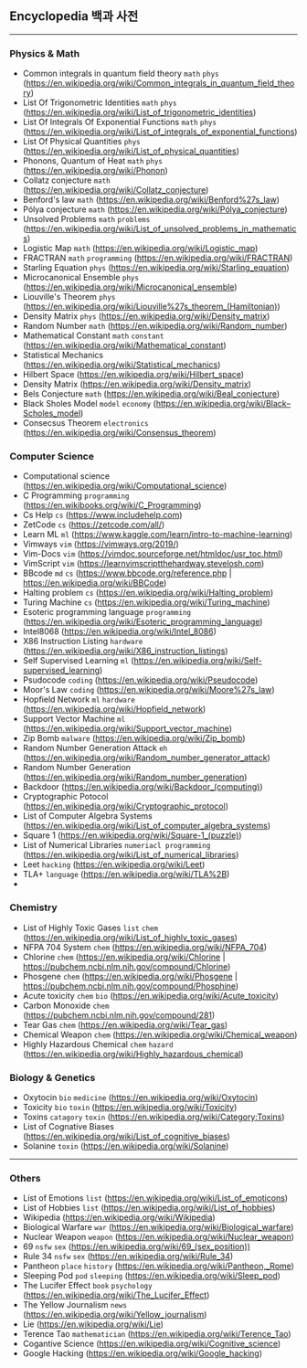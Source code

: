 
## Encyclopedia 백과 사전
---

### Physics & Math
- Common integrals in quantum field theory `math` `phys` (https://en.wikipedia.org/wiki/Common_integrals_in_quantum_field_theory)
- List Of Trigonometric Identities `math` `phys` (https://en.wikipedia.org/wiki/List_of_trigonometric_identities)
- List Of Integrals Of Exponential Functions `math` `phys` (https://en.wikipedia.org/wiki/List_of_integrals_of_exponential_functions)
- List Of Physical Quantities `phys` (https://en.wikipedia.org/wiki/List_of_physical_quantities)
- Phonons, Quantum of Heat `math` `phys` (https://en.wikipedia.org/wiki/Phonon)
- Collatz conjecture `math` (https://en.wikipedia.org/wiki/Collatz_conjecture)
- Benford's law `math` (https://en.wikipedia.org/wiki/Benford%27s_law)
- Pólya conjecture `math` (https://en.wikipedia.org/wiki/Pólya_conjecture)
- Unsolved Problems `math` `problems` (https://en.wikipedia.org/wiki/List_of_unsolved_problems_in_mathematics)
- Logistic Map `math` (https://en.wikipedia.org/wiki/Logistic_map)
- FRACTRAN `math` `programming` (https://en.wikipedia.org/wiki/FRACTRAN)
- Starling Equation `phys` (https://en.wikipedia.org/wiki/Starling_equation)
- Microcanonical Ensemble `phys` (https://en.wikipedia.org/wiki/Microcanonical_ensemble)
- Liouville's Theorem `phys` (https://en.wikipedia.org/wiki/Liouville%27s_theorem_(Hamiltonian))
- Density Matrix `phys` (https://en.wikipedia.org/wiki/Density_matrix)
- Random Number `math` (https://en.wikipedia.org/wiki/Random_number)
- Mathematical Constant `math` `constant` (https://en.wikipedia.org/wiki/Mathematical_constant)
- Statistical Mechanics (https://en.wikipedia.org/wiki/Statistical_mechanics)
- Hilbert Space (https://en.wikipedia.org/wiki/Hilbert_space)
- Density Matrix (https://en.wikipedia.org/wiki/Density_matrix)
- Bels Conjecture `math` (https://en.wikipedia.org/wiki/Beal_conjecture)
- Black Sholes Model `model` `economy` (https://en.wikipedia.org/wiki/Black–Scholes_model)
- Consecsus Theorem `electronics` (https://en.wikipedia.org/wiki/Consensus_theorem)

### Computer Science
- Computational science (https://en.wikipedia.org/wiki/Computational_science)
- C Programming `programming` (https://en.wikibooks.org/wiki/C_Programming)
- Cs Help `cs` (https://www.includehelp.com)
- ZetCode `cs` (https://zetcode.com/all/)
- Learn ML `ml` (https://www.kaggle.com/learn/intro-to-machine-learning)
- Vimways `vim` (https://vimways.org/2019/)
- Vim-Docs `vim` (https://vimdoc.sourceforge.net/htmldoc/usr_toc.html)
- VimScript `vim` (https://learnvimscriptthehardway.stevelosh.com)
- BBcode `md` `cs` (https://www.bbcode.org/reference.php | https://en.wikipedia.org/wiki/BBCode)
- Halting problem `cs` (https://en.wikipedia.org/wiki/Halting_problem)
- Turing Machine `cs` (https://en.wikipedia.org/wiki/Turing_machine)
- Esoteric programming language `programming` (https://en.wikipedia.org/wiki/Esoteric_programming_language)
- Intel8068 (https://en.wikipedia.org/wiki/Intel_8086)
- X86 Instruction Listing `hardware` (https://en.wikipedia.org/wiki/X86_instruction_listings)
- Self Supervised Learning `ml` (https://en.wikipedia.org/wiki/Self-supervised_learning)
- Psudocode `coding` (https://en.wikipedia.org/wiki/Pseudocode)
- Moor's Law `coding` (https://en.wikipedia.org/wiki/Moore%27s_law)
- Hopfield Network `ml` `hardware` (https://en.wikipedia.org/wiki/Hopfield_network)
- Support Vector Machine `ml` (https://en.wikipedia.org/wiki/Support_vector_machine)
- Zip Bomb `malware` (https://en.wikipedia.org/wiki/Zip_bomb) 
- Random Number Generation Attack `eh` (https://en.wikipedia.org/wiki/Random_number_generator_attack)
- Random Number Generation (https://en.wikipedia.org/wiki/Random_number_generation)
- Backdoor (https://en.wikipedia.org/wiki/Backdoor_(computing))
- Cryptographic Potocol (https://en.wikipedia.org/wiki/Cryptographic_protocol)
- List of Computer Algebra Systems (https://en.wikipedia.org/wiki/List_of_computer_algebra_systems)
- Square 1 (https://en.wikipedia.org/wiki/Square-1_(puzzle))
- List of Numerical Libraries `numeriacl programming` (https://en.wikipedia.org/wiki/List_of_numerical_libraries)
- Leet `hacking` (https://en.wikipedia.org/wiki/Leet)
- TLA+ `language` (https://en.wikipedia.org/wiki/TLA%2B)
- 

### Chemistry
- List of Highly Toxic Gases `list` `chem` (https://en.wikipedia.org/wiki/List_of_highly_toxic_gases)
- NFPA 704 System `chem` (https://en.wikipedia.org/wiki/NFPA_704)
- Chlorine `chem` (https://en.wikipedia.org/wiki/Chlorine | https://pubchem.ncbi.nlm.nih.gov/compound/Chlorine)
- Phosgene `chem` (https://en.wikipedia.org/wiki/Phosgene | https://pubchem.ncbi.nlm.nih.gov/compound/Phosphine)
- Acute toxicity `chem` `bio` (https://en.wikipedia.org/wiki/Acute_toxicity)
- Carbon Monoxide `chem` (https://pubchem.ncbi.nlm.nih.gov/compound/281)
- Tear Gas `chem` (https://en.wikipedia.org/wiki/Tear_gas)
- Chemical Weapon `chem` (https://en.wikipedia.org/wiki/Chemical_weapon)
- Highly Hazardous Chemical `chem` `hazard` (https://en.wikipedia.org/wiki/Highly_hazardous_chemical)

### Biology & Genetics
- Oxytocin `bio` `medicine` (https://en.wikipedia.org/wiki/Oxytocin)
- Toxicity `bio` `toxin` (https://en.wikipedia.org/wiki/Toxicity)
- Toxins `catagory` `toxin` (https://en.wikipedia.org/wiki/Category:Toxins)
- List of Cognative Biases (https://en.wikipedia.org/wiki/List_of_cognitive_biases)
- Solanine `toxin` (https://en.wikipedia.org/wiki/Solanine)

---
### Others
- List of Emotions `list` (https://en.wikipedia.org/wiki/List_of_emoticons)
- List of Hobbies `list` (https://en.wikipedia.org/wiki/List_of_hobbies)
- Wikipedia (https://en.wikipedia.org/wiki/Wikipedia)
- Biological Warfare `war` (https://en.wikipedia.org/wiki/Biological_warfare)
- Nuclear Weapon `weapon` (https://en.wikipedia.org/wiki/Nuclear_weapon)
- 69 `nsfw` `sex` (https://en.wikipedia.org/wiki/69_(sex_position))
- Rule 34 `nsfw` `sex` (https://en.wikipedia.org/wiki/Rule_34)
- Pantheon `place` `history` (https://en.wikipedia.org/wiki/Pantheon,_Rome)
- Sleeping Pod `pod` `sleeping` (https://en.wikipedia.org/wiki/Sleep_pod)
- The Lucifer Effect `book` `psychology` (https://en.wikipedia.org/wiki/The_Lucifer_Effect) 
- The Yellow Journalism `news` (https://en.wikipedia.org/wiki/Yellow_journalism)
- Lie (https://en.wikipedia.org/wiki/Lie)
- Terence Tao `mathematician` (https://en.wikipedia.org/wiki/Terence_Tao)
- Cogantive Science (https://en.wikipedia.org/wiki/Cognitive_science)
- Google Hacking (https://en.wikipedia.org/wiki/Google_hacking)

